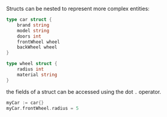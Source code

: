 Structs can be nested to represent more complex entities:
```go
type car struct {
	brand string
	model string
	doors int
	frontWheel wheel
	backWheel wheel
}

type wheel struct {
	radius int
	material string
}
```

the fields of a struct can be accessed using the dot `.` operator.
```go
myCar := car{}
myCar.frontWheel.radius = 5
```